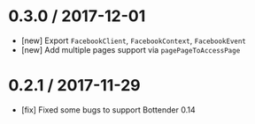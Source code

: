 0.3.0 / 2017-12-01
==================
- [new] Export `FacebookClient`, `FacebookContext`, `FacebookEvent`
- [new] Add multiple pages support via `pagePageToAccessPage`

0.2.1 / 2017-11-29
==================
- [fix] Fixed some bugs to support Bottender 0.14
